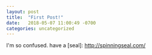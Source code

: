 ```yaml
---
layout: post
title:  "First Post!"
date:   2018-05-07 11:00:49 -0700
categories: uncategorized
---
```

I'm so confused.
have a [seal]: http://spinningseal.com/
